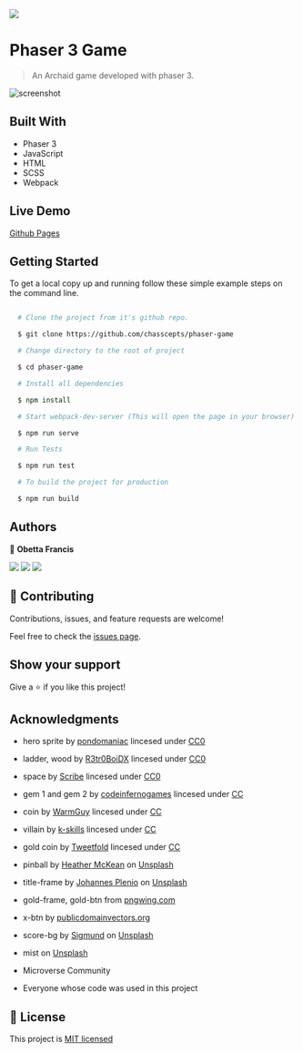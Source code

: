 ![](https://img.shields.io/badge/Microverse-blueviolet)

# Phaser 3 Game

> An Archaid game developed with phaser 3.

![screenshot](./screenshot.jpg)

## Built With

- Phaser 3
- JavaScript
- HTML
- SCSS
- Webpack

## Live Demo

[Github Pages](https://chasscepts.github.io/phaser-game/)

## Getting Started

To get a local copy up and running follow these simple example steps on the command line.

```bash

  # Clone the project from it's github repo.

  $ git clone https://github.com/chasscepts/phaser-game

  # Change directory to the root of project

  $ cd phaser-game

  # Install all dependencies

  $ npm install

  # Start webpack-dev-server (This will open the page in your browser)

  $ npm run serve

  # Run Tests

  $ npm run test

  # To build the project for production

  $ npm run build

```

## Authors

👤 **Obetta Francis**

[![](https://img.shields.io/badge/GitHub-100000?style=for-the-badge&logo=github&logoColor=white)](https://github.com/chasscepts) [![](https://img.shields.io/badge/Twitter-1DA1F2?style=for-the-badge&logo=twitter&logoColor=white)](https://twitter.com/chasscepts) [![](https://img.shields.io/badge/LinkedIn-0077B5?style=for-the-badge&logo=linkedin&logoColor=white)](https://www.linkedin.com/in/chasscepts/)

## 🤝 Contributing

Contributions, issues, and feature requests are welcome!

Feel free to check the [issues page](https://github.com/chasscepts/phaser-game/issues).

## Show your support

Give a ⭐️ if you like this project!

## Acknowledgments

- hero sprite by [pondomaniac](https://opengameart.org/users/pondomaniac) lincesed under [CC0](https://creativecommons.org/publicdomain/zero/1.0/)

- ladder, wood by [R3tr0BoiDX](https://opengameart.org/users/r3tr0boidx) lincesed under [CC0](https://creativecommons.org/publicdomain/zero/1.0/)

- space by [Scribe](https://opengameart.org/users/r3tr0boidx) lincesed under [CC0](https://creativecommons.org/publicdomain/zero/1.0/)

- gem 1 and gem 2 by [codeinfernogames](https://opengameart.org/users/scribe) lincesed under [CC](https://creativecommons.org/licenses/by/3.0/)

- coin by [WarmGuy](https://opengameart.org/users/warmguy) lincesed under [CC](https://creativecommons.org/licenses/by/3.0/)

- villain by [k-skills](https://opengameart.org/users/k-skills) lincesed under [CC](https://creativecommons.org/licenses/by/3.0/)

- gold coin by [Tweetfold](https://opengameart.org/users/tweetfold) lincesed under [CC](https://creativecommons.org/licenses/by/3.0/)

- pinball by [Heather McKean](https://unsplash.com/@hjmckean?utm_source=unsplash&utm_medium=referral&utm_content=creditCopyText) on [Unsplash](https://unsplash.com/s/photos/3d-game?utm_source=unsplash&utm_medium=referral&utm_content=creditCopyText)

- title-frame by [Johannes Plenio](https://unsplash.com/@jplenio?utm_source=unsplash&utm_medium=referral&utm_content=creditCopyText) on [Unsplash](https://unsplash.com/s/photos/frames?utm_source=unsplash&utm_medium=referral&utm_content=creditCopyText)

- gold-frame, gold-btn from [pngwing.com](https://www.pngwing.com/en/free-png-bmijr/download)

- x-btn by [publicdomainvectors.org](https://publicdomainvectors.org/en/free-clipart/Dark-red-button-in-gray-frame/25778.html)

- score-bg by [Sigmund](https://unsplash.com/@sigmund?utm_source=unsplash&utm_medium=referral&utm_content=creditCopyText) on [Unsplash](https://unsplash.com/?utm_source=unsplash&utm_medium=referral&utm_content=creditCopyText)

- mist []() on [Unsplash]()


- Microverse Community
- Everyone whose code was used in this project

## 📝 License

This project is [MIT licensed](./LICENSE)
